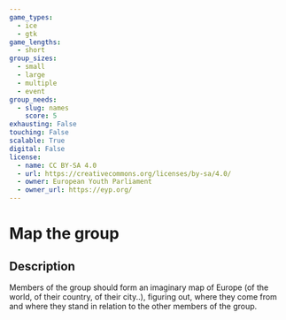 ```yaml
---
game_types:
  - ice
  - gtk
game_lengths:
  - short
group_sizes:
  - small
  - large
  - multiple
  - event
group_needs:
  - slug: names
    score: 5
exhausting: False
touching: False
scalable: True
digital: False
license:
  - name: CC BY-SA 4.0
  - url: https://creativecommons.org/licenses/by-sa/4.0/
  - owner: European Youth Parliament
  - owner_url: https://eyp.org/
---
```

# Map the group

## Description
Members of the group should form an imaginary map of Europe (of the world, of their country, of their city..), figuring out, where they come from and where they stand in relation to the other members of the group.
